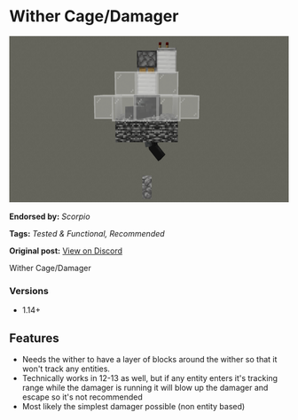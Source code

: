 # Wither Cage/Damager
<img alt="2021-12-02_21.png" src="images/2021-12-02_21.png?raw=1" height="300px">

**Endorsed by:** *Scorpio*

**Tags:** *Tested & Functional, Recommended*

**Original post:** [View on Discord](https://discord.com/channels/913065809096638494/1391963536317747302)

Wither Cage/Damager
### Versions
- 1.14+

## Features
- Needs the wither to have a layer of blocks around the wither so that it won't track any entities.
- Technically works in 12-13 as well, but if any entity enters it's tracking range while the damager is running it will blow up the damager and escape so it's not recommended
- Most likely the simplest damager possible (non entity based)
